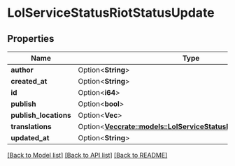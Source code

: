 # LolServiceStatusRiotStatusUpdate

## Properties

Name | Type | Description | Notes
------------ | ------------- | ------------- | -------------
**author** | Option<**String**> |  | [optional]
**created_at** | Option<**String**> |  | [optional]
**id** | Option<**i64**> |  | [optional]
**publish** | Option<**bool**> |  | [optional]
**publish_locations** | Option<**Vec<String>**> |  | [optional]
**translations** | Option<[**Vec<crate::models::LolServiceStatusRiotStatusTranslation>**](LolServiceStatusRiotStatusTranslation.md)> |  | [optional]
**updated_at** | Option<**String**> |  | [optional]

[[Back to Model list]](../README.md#documentation-for-models) [[Back to API list]](../README.md#documentation-for-api-endpoints) [[Back to README]](../README.md)


